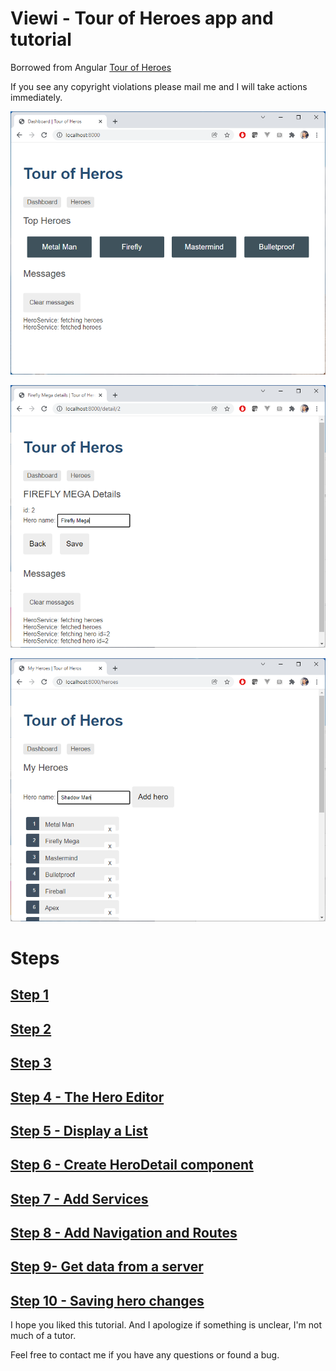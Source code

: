 # Viewi - Tour of Heroes app and tutorial

Borrowed from Angular [Tour of Heroes](https://angular.io/tutorial)

If you see any copyright violations please mail me and I will take actions immediately.

![Dashboard](/assets/dashboard.png?raw=true "Dashboard")

![Hero Details](/assets/heroDetails.png?raw=true "Hero Details")

![Heroes](/assets/heroes.png?raw=true "Heroes")

# Steps

## [Step 1](/step-1.md)

## [Step 2](/step-2.md)

## [Step 3](/step-3.md)

## [Step 4 - The Hero Editor](/step-4.md)

## [Step 5 - Display a List](/step-5.md)

## [Step 6 - Create HeroDetail component](/step-6.md)

## [Step 7 - Add Services](/step-7.md)

## [Step 8 - Add Navigation and Routes](/step-8.md)

## [Step 9- Get data from a server](/step-9.md)

## [Step 10 - Saving hero changes](/step-10.md)

I hope you liked this tutorial. And I apologize if something is unclear, I'm not much of a tutor.

Feel free to contact me if you have any questions or found a bug.